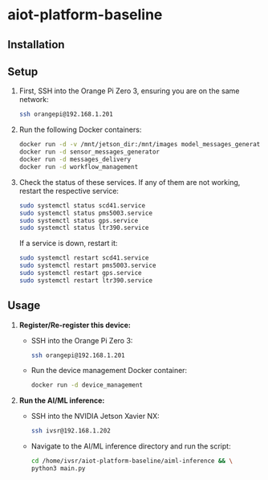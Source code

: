 # aiot-platform-baseline

## Installation

## Setup

1. First, SSH into the Orange Pi Zero 3, ensuring you are on the same network:

    ```bash
    ssh orangepi@192.168.1.201
    ```

2. Run the following Docker containers:

    ```bash
    docker run -d -v /mnt/jetson_dir:/mnt/images model_messages_generator
    docker run -d sensor_messages_generator
    docker run -d messages_delivery
    docker run -d workflow_management
    ```

3. Check the status of these services. If any of them are not working, restart the respective service:

    ```bash
    sudo systemctl status scd41.service 
    sudo systemctl status pms5003.service
    sudo systemctl status gps.service
    sudo systemctl status ltr390.service
    ```

    If a service is down, restart it:

    ```bash
    sudo systemctl restart scd41.service
    sudo systemctl restart pms5003.service
    sudo systemctl restart gps.service
    sudo systemctl restart ltr390.service
    ```

## Usage

1. **Register/Re-register this device:**
   - SSH into the Orange Pi Zero 3:

     ```bash
     ssh orangepi@192.168.1.201
     ```

   - Run the device management Docker container:

     ```bash
     docker run -d device_management
     ```

2. **Run the AI/ML inference:**
   - SSH into the NVIDIA Jetson Xavier NX:

     ```bash
     ssh ivsr@192.168.1.202
     ```

   - Navigate to the AI/ML inference directory and run the script:

     ```bash
     cd /home/ivsr/aiot-platform-baseline/aiml-inference && \
     python3 main.py
     ```
